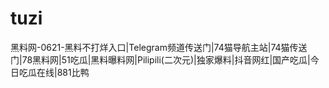 # tuzi
黑料网-0621-黑料不打烊入口|Telegram频道传送门|74猫导航主站|74猫传送门|78黑料网|51吃瓜|黑料曝料网|Pilipili(二次元)|独家爆料|抖音网红|国产吃瓜|今日吃瓜在线|881比鸭
